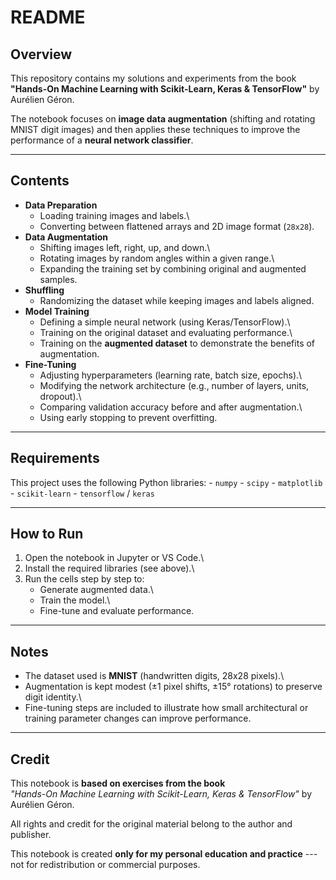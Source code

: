 # README

## Overview

This repository contains my solutions and experiments from the book\
**"Hands-On Machine Learning with Scikit-Learn, Keras & TensorFlow"** by
Aurélien Géron.

The notebook focuses on **image data augmentation** (shifting and
rotating MNIST digit images) and then applies these techniques to
improve the performance of a **neural network classifier**.

------------------------------------------------------------------------

## Contents

-   **Data Preparation**
    -   Loading training images and labels.\
    -   Converting between flattened arrays and 2D image format
        (`28x28`).
-   **Data Augmentation**
    -   Shifting images left, right, up, and down.\
    -   Rotating images by random angles within a given range.\
    -   Expanding the training set by combining original and augmented
        samples.
-   **Shuffling**
    -   Randomizing the dataset while keeping images and labels aligned.
-   **Model Training**
    -   Defining a simple neural network (using Keras/TensorFlow).\
    -   Training on the original dataset and evaluating performance.\
    -   Training on the **augmented dataset** to demonstrate the
        benefits of augmentation.
-   **Fine-Tuning**
    -   Adjusting hyperparameters (learning rate, batch size, epochs).\
    -   Modifying the network architecture (e.g., number of layers,
        units, dropout).\
    -   Comparing validation accuracy before and after augmentation.\
    -   Using early stopping to prevent overfitting.

------------------------------------------------------------------------

## Requirements

This project uses the following Python libraries: - `numpy` - `scipy` -
`matplotlib` - `scikit-learn` - `tensorflow` / `keras`

------------------------------------------------------------------------

## How to Run

1.  Open the notebook in Jupyter or VS Code.\
2.  Install the required libraries (see above).\
3.  Run the cells step by step to:
    -   Generate augmented data.\
    -   Train the model.\
    -   Fine-tune and evaluate performance.

------------------------------------------------------------------------

## Notes

-   The dataset used is **MNIST** (handwritten digits, 28x28 pixels).\
-   Augmentation is kept modest (±1 pixel shifts, ±15° rotations) to
    preserve digit identity.\
-   Fine-tuning steps are included to illustrate how small architectural
    or training parameter changes can improve performance.

------------------------------------------------------------------------

## Credit

This notebook is **based on exercises from the book**\
*"Hands-On Machine Learning with Scikit-Learn, Keras & TensorFlow"* by
Aurélien Géron.

All rights and credit for the original material belong to the author and
publisher.

This notebook is created **only for my personal education and practice**
--- not for redistribution or commercial purposes.
